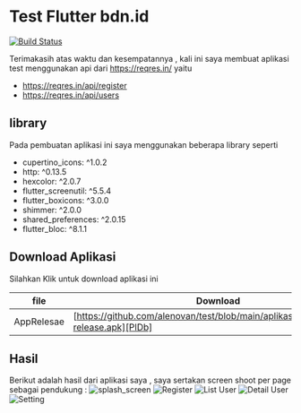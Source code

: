 # Test Flutter bdn.id


[![Build Status](https://travis-ci.org/joemccann/dillinger.svg?branch=master)](https://travis-ci.org/joemccann/dillinger)

Terimakasih atas waktu dan kesempatannya , kali ini saya membuat aplikasi test menggunakan api dari
https://reqres.in/ yaitu

- https://reqres.in/api/register
- https://reqres.in/api/users

## library

Pada pembuatan aplikasi ini saya menggunakan beberapa library seperti

-  cupertino_icons: ^1.0.2
-  http: ^0.13.5
-  hexcolor: ^2.0.7
-  flutter_screenutil: ^5.5.4
-  flutter_boxicons: ^3.0.0
-  shimmer: ^2.0.0
-  shared_preferences: ^2.0.15
-  flutter_bloc: ^8.1.1


## Download Aplikasi

Silahkan Klik untuk download aplikasi ini

| file | Download |
| ------ | ------ |
| AppRelesae | [https://github.com/alenovan/test/blob/main/aplikasi_compiled/app-release.apk][PlDb] |

## Hasil

Berikut adalah hasil dari aplikasi saya , saya sertakan screen shoot per page sebagai pendukung :
![splash_screen](https://raw.githubusercontent.com/alenovan/test/main/screenshoot/splash.jpeg)
![Register](https://raw.githubusercontent.com/alenovan/test/main/screenshoot/register.jpeg)
![List User](https://raw.githubusercontent.com/alenovan/test/main/screenshoot/list_user.jpeg)
![Detail User](https://raw.githubusercontent.com/alenovan/test/main/screenshoot/detail_user.jpeg)
![Setting](https://raw.githubusercontent.com/alenovan/test/main/screenshoot/setting.jpeg)

